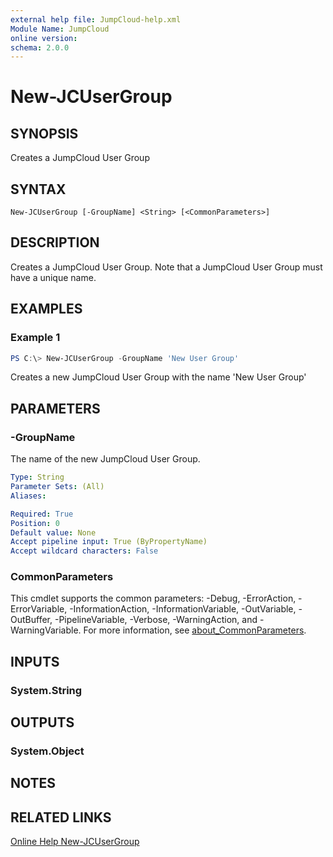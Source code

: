```yaml
---
external help file: JumpCloud-help.xml
Module Name: JumpCloud
online version:
schema: 2.0.0
---
```


# New-JCUserGroup

## SYNOPSIS

Creates a JumpCloud User Group

## SYNTAX

```
New-JCUserGroup [-GroupName] <String> [<CommonParameters>]
```

## DESCRIPTION

Creates a JumpCloud User Group. Note that a JumpCloud User Group must have a unique name.

## EXAMPLES

### Example 1

```PowerShell
PS C:\> New-JCUserGroup -GroupName 'New User Group'
```

Creates a new JumpCloud User Group with the name 'New User Group'

## PARAMETERS

### -GroupName

The name of the new JumpCloud User Group.

```yaml
Type: String
Parameter Sets: (All)
Aliases:

Required: True
Position: 0
Default value: None
Accept pipeline input: True (ByPropertyName)
Accept wildcard characters: False
```

### CommonParameters
This cmdlet supports the common parameters: -Debug, -ErrorAction, -ErrorVariable, -InformationAction, -InformationVariable, -OutVariable, -OutBuffer, -PipelineVariable, -Verbose, -WarningAction, and -WarningVariable. For more information, see [about_CommonParameters](http://go.microsoft.com/fwlink/?LinkID=113216).

## INPUTS

### System.String
## OUTPUTS

### System.Object
## NOTES

## RELATED LINKS

[Online Help New-JCUserGroup](https://github.com/TheJumpCloud/support/wiki/New-JCUserGroup)
